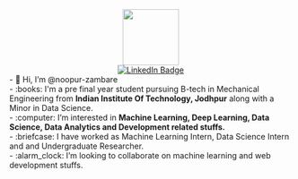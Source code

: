 <div id="header" align="center">
  <img src="https://media.giphy.com/media/M9gbBd9nbDrOTu1Mqx/giphy.gif" width="100"/>
</div>
<div id="badges" align="center">
  <a href="your-linkedin-URL">
    <img src="https://img.shields.io/badge/LinkedIn-blue?style=for-the-badge&logo=linkedin&logoColor=white" alt="LinkedIn Badge"/>
  </a>
</div>
<div>
- 👋 Hi, I’m @noopur-zambare <br>
- :books: I'm a pre final year student pursuing B-tech in Mechanical Engineering from <b>Indian Institute Of Technology, Jodhpur</b> along with a Minor in Data Science.<br>
- :computer: I’m interested in <b> Machine Learning, Deep Learning, Data Science, Data Analytics and Development related stuffs.</b> <br>
- :briefcase: I have worked as Machine Learning Intern, Data Science Intern and and Undergraduate Researcher.<br>
- :alarm_clock: I’m looking to collaborate on machine learning and web development stuffs.<br>
</div>



<!---
noopur-zambare/noopur-zambare is a ✨ special ✨ repository because its `README.md` (this file) appears on your GitHub profile.
You can click the Preview link to take a look at your changes.
--->
